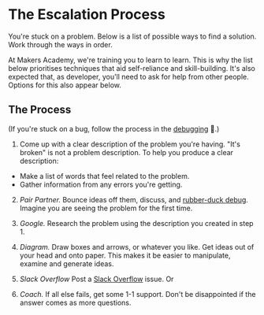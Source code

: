 # The Escalation Process

You're stuck on a problem.  Below is a list of possible ways to find a solution.  Work through the ways in order.

At Makers Academy, we're training you to learn to learn.  This is why the list below prioritises techniques that aid self-reliance and skill-building.  It's also expected that, as developer, you'll need to ask for help from other people.  Options for this also appear below.

## The Process

(If you're stuck on a bug, follow the process in the [debugging](./debugging.md) :pill:.)

1. Come up with a clear description of the problem you're having.  "It's broken" is not a problem description.  To help you produce a clear description:
  * Make a list of words that feel related to the problem.
  * Gather information from any errors you're getting.

2. *Pair Partner.* Bounce ideas off them, discuss, and [rubber-duck debug](https://en.wikipedia.org/wiki/Rubber_duck_debugging). Imagine you are seeing the problem for the first time.

3. *Google.* Research the problem using the description you created in step 1.

4. *Diagram.* Draw boxes and arrows, or whatever you like.  Get ideas out of your head and onto paper.  This makes it be easier to manipulate, examine and generate ideas.

5. *Slack Overflow* Post a [Slack Overflow](https://github.com/makersacademy/slack-overflow) issue.  Or

6. *Coach.* If all else fails, get some 1-1 support. Don't be disappointed if the answer comes as more questions.
